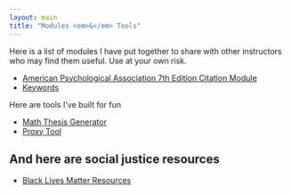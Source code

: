 ```yaml
---
layout: main
title: "Modules <em>&</em> Tools"
---
```

Here is a list of modules I have put together to share with other instructors who may find them useful. Use at your own risk.

* [American Psychological Association 7th Edition Citation Module](/learning/apa7/)
* [Keywords](/learning/keywords/)

Here are tools I've built for fun
* [Math Thesis Generator](/learning/math-thesis-generator/)
* [Proxy Tool](/proxy/)

And here are social justice resources
---
* [Black Lives Matter Resources](/learning/blm/)
